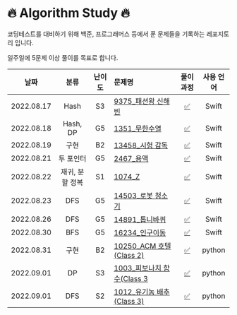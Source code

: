 # 🔥 Algorithm Study 🔥

코딩테스트를 대비하기 위해 백준, 프로그래머스 등에서 푼 문제들을 기록하는 레포지토리 입니다.

일주일에 5문제 이상 풀이를 목표로 합니다.


날짜        | 분류 | 난이도 | 문제명 | 풀이 과정 | 사용 언어 |
:-------------------------:|:-------------------------: |:-------------------------:    |:-------------------------   |:-------------------------:  |:-------------------------:  
2022.08.17 |Hash|S3|[9375_패션왕 신해빈](https://www.acmicpc.net/problem/9375) | [✅](https://github.com/hyodamon/Swift_Algorithm/blob/main/%EB%B0%B1%EC%A4%80/Silver/9375.%E2%80%85%ED%8C%A8%EC%85%98%EC%99%95%E2%80%85%EC%8B%A0%ED%95%B4%EB%B9%88/README.md) | Swift |
2022.08.18 |Hash, DP|G5|[1351_무한수열](https://www.acmicpc.net/problem/1351) | [✅](https://github.com/hyodamon/Swift_Algorithm/tree/main/%EB%B0%B1%EC%A4%80/Gold/1351.%E2%80%85%EB%AC%B4%ED%95%9C%E2%80%85%EC%88%98%EC%97%B4) | Swift |
2022.08.19 |구현|B2|[13458_시험 감독](https://www.acmicpc.net/problem/13458) | [✅](https://github.com/hyodamon/Swift_Algorithm/tree/main/%EB%B0%B1%EC%A4%80/Bronze/13458.%E2%80%85%EC%8B%9C%ED%97%98%E2%80%85%EA%B0%90%EB%8F%85) | Swift |
2022.08.21 |투 포인터|G5|[2467_용액](https://www.acmicpc.net/problem/2467) | [✅](https://github.com/hyodamon/Swift_Algorithm/tree/main/%EB%B0%B1%EC%A4%80/Gold/2467.%E2%80%85%EC%9A%A9%EC%95%A1) | Swift |
2022.08.22 |재귀, 분할 정복|S1|[1074_Z](https://www.acmicpc.net/problem/1074) | [✅](https://github.com/hyodamon/Swift_Algorithm/tree/main/%EB%B0%B1%EC%A4%80/Silver/1074.%E2%80%85Z) | Swift |
2022.08.23 |DFS|G5|[14503_로봇 청소기](https://www.acmicpc.net/problem/14503) | [✅](https://github.com/hyodamon/Swift_Algorithm/tree/main/%EB%B0%B1%EC%A4%80/Gold/14503.%E2%80%85%EB%A1%9C%EB%B4%87%E2%80%85%EC%B2%AD%EC%86%8C%EA%B8%B0) | Swift |
2022.08.26 |DFS|G5|[14891_톱니바퀴](https://www.acmicpc.net/problem/14891) | [✅](https://github.com/hyodamon/Swift_Algorithm/tree/main/%EB%B0%B1%EC%A4%80/Gold/14891.%E2%80%85%ED%86%B1%EB%8B%88%EB%B0%94%ED%80%B4) | Swift |
2022.08.30 |BFS|G5|[16234_인구이동](https://www.acmicpc.net/problem/16234) | [✅](https://github.com/hyodamon/Swift_Algorithm/tree/main/%EB%B0%B1%EC%A4%80/Gold/16234.%E2%80%85%EC%9D%B8%EA%B5%AC%E2%80%85%EC%9D%B4%EB%8F%99) | Swift |
2022.08.31 |구현|B2|[10250_ACM 호텔(Class 2)](https://www.acmicpc.net/problem/10250) |[✅](https://github.com/hyodamon/Algorithm_Study/tree/main/%EB%B0%B1%EC%A4%80/Bronze/10250.%E2%80%85ACM%E2%80%85%ED%98%B8%ED%85%94) | python |
2022.09.01 |DP|S3|[1003_피보나치 함수(Class 3](https://www.acmicpc.net/problem/1003) |[✅](https://github.com/hyodamon/Algorithm_Study/tree/main/%EB%B0%B1%EC%A4%80/Silver/1003.%E2%80%85%ED%94%BC%EB%B3%B4%EB%82%98%EC%B9%98%E2%80%85%ED%95%A8%EC%88%98) | python |
2022.09.01 |DFS|S2|[1012_유기농 배추(Class 3)](https://www.acmicpc.net/problem/1012) |[✅](https://github.com/hyodamon/Algorithm_Study/tree/main/%EB%B0%B1%EC%A4%80/Silver/1012.%E2%80%85%EC%9C%A0%EA%B8%B0%EB%86%8D%E2%80%85%EB%B0%B0%EC%B6%94) | python |



